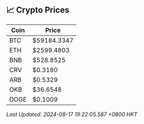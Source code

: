 ## 📈 Crypto Prices

| Coin | Price |
| ---- | ----- |
| BTC | $59184.3347 |
| ETH | $2599.4803 |
| BNB | $528.8525 |
| CRV | $0.3180 |
| ARB | $0.5329 |
| OKB | $36.6548 |
| DOGE | $0.1009 |

_Last Updated: 2024-08-17 19:22:05.587 +0800 HKT_